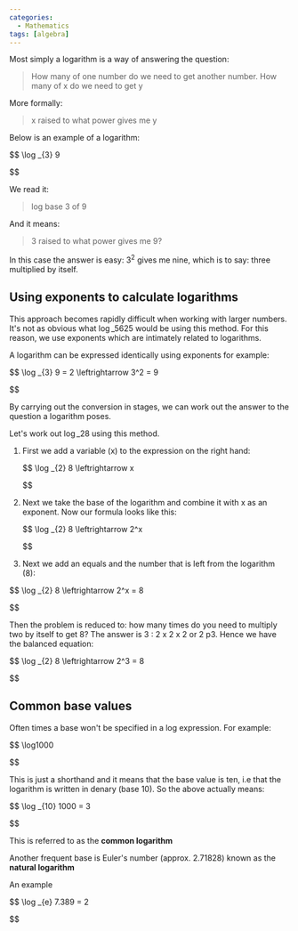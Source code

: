 ```yaml
---
categories:
  - Mathematics
tags: [algebra]
---
```


Most simply a logarithm is a way of answering the question:

> How many of one number do we need to get another number. How many of x do we
> need to get y

More formally:

> x raised to what power gives me y

Below is an example of a logarithm:

$$
\log \_{3} 9


$$

We read it:

> log base 3 of 9

And it means:

> 3 raised to what power gives me 9?

In this case the answer is easy: $3^2$ gives me nine, which is to say: three
multiplied by itself.

## Using exponents to calculate logarithms

This approach becomes rapidly difficult when working with larger numbers. It's
not as obvious what $\log \_{5} 625$ would be using this method. For this
reason, we use exponents which are intimately related to logarithms.

A logarithm can be expressed identically using exponents for example:

$$
\log \_{3} 9 = 2 \leftrightarrow 3^2 = 9


$$

By carrying out the conversion in stages, we can work out the answer to the
question a logarithm poses.

Let's work out $\log \_{2} 8$ using this method.

1. First we add a variable (x) to the expression on the right hand:

   $$
   \log \_{2} 8 \leftrightarrow x


   $$

1. Next we take the base of the logarithm and combine it with x as an exponent.
   Now our formula looks like this:

   $$
   \log \_{2} 8 \leftrightarrow 2^x


   $$

1. Next we add an equals and the number that is left from the logarithm (8):

$$
\log \_{2} 8 \leftrightarrow 2^x = 8


$$

Then the problem is reduced to: how many times do you need to multiply two by
itself to get 8? The answer is 3 : 2 x 2 x 2 or 2 p3. Hence we have the balanced
equation:

$$
\log \_{2} 8 \leftrightarrow 2^3 = 8


$$

## Common base values

Often times a base won't be specified in a log expression. For example:

$$
\log1000


$$

This is just a shorthand and it means that the base value is ten, i.e that the
logarithm is written in denary (base 10). So the above actually means:

$$
\log \_{10} 1000 = 3


$$

This is referred to as the **common logarithm**

Another frequent base is Euler's number (approx. 2.71828) known as the **natural
logarithm**

An example

$$
\log \_{e} 7.389 = 2


$$

